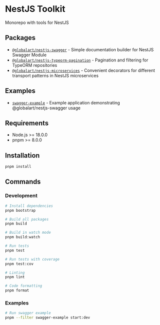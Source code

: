 # NestJS Toolkit

Monorepo with tools for NestJS

## Packages

- [`@globalart/nestjs-swagger`](./packages/nestjs-swagger) - Simple documentation builder for NestJS Swagger Module
- [`@globalart/nestjs-typeorm-pagination`](./packages/nestjs-typeorm-pagination) - Pagination and filtering for TypeORM repositories
- [`@globalart/nestjs-microservices`](./packages/nestjs-microservices) - Convenient decorators for different transport patterns in NestJS microservices

## Examples

- [`swagger-example`](./examples/swagger-example) - Example application demonstrating @globalart/nestjs-swagger usage

## Requirements

- Node.js >= 18.0.0
- pnpm >= 8.0.0

## Installation

```bash
pnpm install
```

## Commands

### Development

```bash
# Install dependencies
pnpm bootstrap

# Build all packages
pnpm build

# Build in watch mode
pnpm build:watch

# Run tests
pnpm test

# Run tests with coverage
pnpm test:cov

# Linting
pnpm lint

# Code formatting
pnpm format
```

### Examples

```bash
# Run swagger example
pnpm --filter swagger-example start:dev
```
